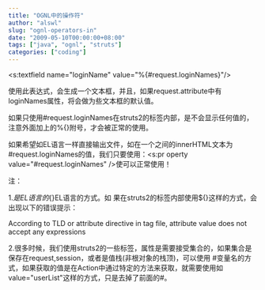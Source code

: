 ```yaml
---
title: "OGNL中的操作符"
author: "alswl"
slug: "ognl-operators-in"
date: "2009-05-10T00:00:00+08:00"
tags: ["java", "ognl", "struts"]
categories: ["coding"]
---
```


<s:textfield name="loginName" value="%{#request.loginNames}"/>

使用此表达式，会生成一个文本框，并且，如果request.attribute中有loginNames属性，将会做为些文本框的默认值。

如果只使用#request.loginNames在struts2的标签内部，是不会显示任何值的，注意外面加上的%{}附号，才会被正常的使用。

如果希望如EL语言一样直接输出文件，如在一个<a></a>之间的innerHTML文本为#request.loginNames的值，我们只要使用：<s:pr
operty value="#request.loginNames" />使可以正常使用！

注：

1.${}是EL语言的 %{}这样的形式是ognl表过式语言的，在struts2的标签内部，使用%{}这样的形式，在标签外部可以使用${}EL语言的方式。如
果在struts2的标签内部使用${}这样的方式，会出现以下的错误提示：

According to TLD or attribute directive in tag file, attribute value does not
accept any expressions

2.很多时候，我们使用struts2的一些标签，属性是需要接受集合的，如果集合是保存在request,session，或者是值栈(非根对象的栈顶)，可以使用
#变量名的方式，如果获取的值是在Action中通过特定的方法来获取，就需要使用如 value="userList"这样的方式，只是去掉了前面的#。

